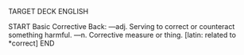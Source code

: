 TARGET DECK
ENGLISH

START
Basic
Corrective
Back: —adj. Serving to correct or counteract something harmful. —n. Corrective measure or thing. [latin: related to *correct]
END
